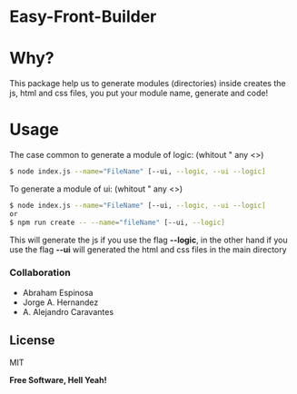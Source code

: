 
# Easy-Front-Builder

# Why?

This package help us to generate modules (directories) inside creates the js, html and css files, 
you put your module name, generate and code! 

 # Usage


The case common to  generate a module of logic: (whitout " any <>)

```sh
$ node index.js --name="FileName" [--ui, --logic, --ui --logic]
```

To generate a module of ui: (whitout " any <>)

```sh
$ node index.js --name="FileName" [--ui, --logic, --ui --logic]
or
$ npm run create -- --name="fileName" [--ui, --logic]
```

This will generate the js if you use the flag **--logic**, in the other hand if you use the flag **--ui** will generated the html and css files in the main directory


### Collaboration

 - Abraham Espinosa
 - Jorge A. Hernandez
 - A. Alejandro Caravantes

License
----

MIT


**Free Software, Hell Yeah!**

 